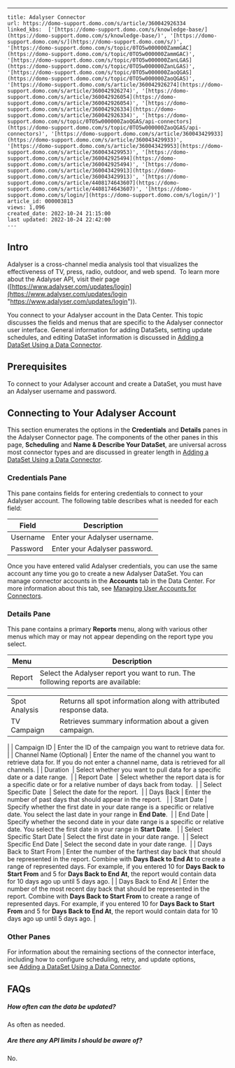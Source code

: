 ---
    title: Adalyser Connector
    url: https://domo-support.domo.com/s/article/360042926334
    linked_kbs:  ['[https://domo-support.domo.com/s/knowledge-base/](https://domo-support.domo.com/s/knowledge-base/)', '[https://domo-support.domo.com/s/](https://domo-support.domo.com/s/)', '[https://domo-support.domo.com/s/topic/0TO5w000000ZammGAC](https://domo-support.domo.com/s/topic/0TO5w000000ZammGAC)', '[https://domo-support.domo.com/s/topic/0TO5w000000ZanLGAS](https://domo-support.domo.com/s/topic/0TO5w000000ZanLGAS)', '[https://domo-support.domo.com/s/topic/0TO5w000000ZaoQGAS](https://domo-support.domo.com/s/topic/0TO5w000000ZaoQGAS)', '[https://domo-support.domo.com/s/article/360042926274](https://domo-support.domo.com/s/article/360042926274)', '[https://domo-support.domo.com/s/article/360042926054](https://domo-support.domo.com/s/article/360042926054)', '[https://domo-support.domo.com/s/article/360042926334](https://domo-support.domo.com/s/article/360042926334)', '[https://domo-support.domo.com/s/topic/0TO5w000000ZaoQGAS/api-connectors](https://domo-support.domo.com/s/topic/0TO5w000000ZaoQGAS/api-connectors)', '[https://domo-support.domo.com/s/article/360043429933](https://domo-support.domo.com/s/article/360043429933)', '[https://domo-support.domo.com/s/article/360043429953](https://domo-support.domo.com/s/article/360043429953)', '[https://domo-support.domo.com/s/article/360042925494](https://domo-support.domo.com/s/article/360042925494)', '[https://domo-support.domo.com/s/article/360043429913](https://domo-support.domo.com/s/article/360043429913)', '[https://domo-support.domo.com/s/article/4408174643607](https://domo-support.domo.com/s/article/4408174643607)', '[https://domo-support.domo.com/s/login/](https://domo-support.domo.com/s/login/)']
    article_id: 000003813
    views: 1,096
    created_date: 2022-10-24 21:15:00
    last updated: 2022-10-24 22:42:00
    ---



Intro
-----


Adalyser is a cross-channel media analysis tool that visualizes the effectiveness of TV, press, radio, outdoor, and web spend.  To learn more about the Adalyser API, visit their page ([https://www.adalyser.com/updates/login](https://www.adalyser.com/updates/login "https://www.adalyser.com/updates/login")).


You connect to your Adalyser account in the Data Center. This topic discusses the fields and menus that are specific to the Adalyser connector user interface. General information for adding DataSets, setting update schedules, and editing DataSet information is discussed in [Adding a DataSet Using a Data Connector](/s/article/360042926274).


Prerequisites
-------------


To connect to your Adalyser account and create a DataSet, you must have an Adalyser username and password. 


Connecting to Your Adalyser Account
-----------------------------------


This section enumerates the options in the **Credentials** and **Details** panes in the Adalyser Connector page. The components of the other panes in this page, **Scheduling** and **Name & Describe Your DataSet**, are universal across most connector types and are discussed in greater length in [Adding a DataSet Using a Data Connector](/s/article/360042926274 "Adding a DataSet Using a Data Connector").


### Credentials Pane


This pane contains fields for entering credentials to connect to your Adalyser account. The following table describes what is needed for each field:  




| Field | Description |
| --- | --- |
| Username | Enter your Adalyser username. |
| Password | Enter your Adalyser password.  |


Once you have entered valid Adalyser credentials, you can use the same account any time you go to create a new Adalyser DataSet. You can manage connector accounts in the **Accounts** tab in the Data Center. For more information about this tab, see [Managing User Accounts for Connectors](/s/article/360042926054 "Managing User Accounts for Connectors").


### Details Pane


This pane contains a primary **Reports** menu, along with various other menus which may or may not appear depending on the report type you select.




| Menu | Description |
| --- | --- |
| Report | Select the Adalyser report you want to run. The following reports are available:

|  |  |
| --- | --- |
| Spot Analysis | Returns all spot information along with attributed response data. |
| TV Campaign | Retrieves summary information about a given campaign. |

 |
| Campaign ID | Enter the ID of the campaign you want to retrieve data for. |
| Channel Name (Optional) | Enter the name of the channel you want to retrieve data for. If you do not enter a channel name, data is retrieved for all channels. |
| Duration  | Select whether you want to pull data for a specific date or a date range.  |
| Report Date  | Select whether the report data is for a specific date or for a relative number of days back from today.  |
| Select Specific Date  | Select the date for the report.  |
| Days Back | Enter the number of past days that should appear in the report.   |
| Start Date | Specify whether the first date in your date range is a specific or relative date. You select the last date in your range in **End Date**.  |
| End Date | Specify whether the second date in your date range is a specific or relative date. You select the first date in your range in **Start Date**.   |
| Select Specific Start Date | Select the first date in your date range.  |
| Select Specific End Date | Select the second date in your date range.  |
| Days Back to Start From | Enter the number of the farthest day back that should be represented in the report. Combine with **Days Back to End At** to create a range of represented days.
For example, if you entered 10 for **Days Back to Start From** and 5 for **Days Back to End At**, the report would contain data for 10 days ago up until 5 days ago. |
| Days Back to End At | Enter the number of the most recent day back that should be represented in the report. Combine with **Days Back to Start From** to create a range of represented days.
For example, if you entered 10 for **Days Back to Start From** and 5 for **Days Back to End At**, the report would contain data for 10 days ago up until 5 days ago. |


### Other Panes


For information about the remaining sections of the connector interface, including how to configure scheduling, retry, and update options, see [Adding a DataSet Using a Data Connector](/s/article/360042926274).


FAQs
----


##### How often can the data be updated?


As often as needed.


##### Are there any API limits I should be aware of?


No.

